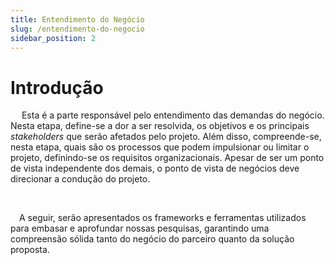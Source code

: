 ```yaml
---
title: Entendimento do Negócio
slug: /entendimento-do-negocio
sidebar_position: 2
---
```


# Introdução

&emsp; Esta é a parte responsável pelo entendimento das demandas do negócio. Nesta etapa, define-se a dor a ser resolvida, os objetivos e os principais _stakeholders_ que serão afetados pelo projeto. Além disso, compreende-se, nesta etapa, quais são os processos que podem impulsionar ou limitar o projeto, definindo-se os requisitos organizacionais. Apesar de ser um ponto de vista independente dos demais, o ponto de vista de negócios deve direcionar a condução do projeto.

<br />

&emsp;A seguir, serão apresentados os frameworks e ferramentas utilizados para embasar e aprofundar nossas pesquisas, garantindo uma compreensão sólida tanto do negócio do parceiro quanto da solução proposta.